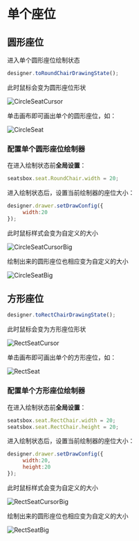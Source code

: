 # 单个座位
## 圆形座位
进入单个圆形座位绘制状态
```javascript
designer.toRoundChairDrawingState();
```
此时鼠标会变为圆形座位形状

![CircleSeatCursor](http://zhoujianhui.bitbucket.org/seatsbox/circleseatcursor.png)

单击画布即可画出单个的圆形座位，如：

![CircleSeat](http://zhoujianhui.bitbucket.org/seatsbox/circleseat.png)

### 配置单个圆形座位绘制器
在进入绘制状态前**全局设置**：
```javascript
seatsbox.seat.RoundChair.width = 20;
```

进入绘制状态后，设置当前绘制器的座位大小：
```javascript
designer.drawer.setDrawConfig({
     width:20
});
```
此时鼠标样式会变为自定义的大小

![CircleSeatCursorBig](http://zhoujianhui.bitbucket.org/seatsbox/circleseatcursor-big.png)

绘制出来的圆形座位也相应变为自定义的大小

![CircleSeatBig](http://zhoujianhui.bitbucket.org/seatsbox/circleseat-big.png)


## 方形座位
```javascript
designer.toRectChairDrawingState();
```
此时鼠标会变为方形座位形状

![RectSeatCursor](http://zhoujianhui.bitbucket.org/seatsbox/rectseatcursor.png)

单击画布即可画出单个的方形座位，如：

![RectSeat](http://zhoujianhui.bitbucket.org/seatsbox/rectseat.png)

### 配置单个方形座位绘制器
在进入绘制状态前**全局设置**：
```javascript
seatsbox.seat.RectChair.width = 20;
seatsbox.seat.RectChair.height = 20;
```

进入绘制状态后，设置当前绘制器的座位大小：
```javascript
designer.drawer.setDrawConfig({
     width:20,
     height:20
});
```
此时鼠标样式会变为自定义的大小

![RectSeatCursorBig](http://zhoujianhui.bitbucket.org/seatsbox/rectseatcursor-big.png)

绘制出来的圆形座位也相应变为自定义的大小

![RectSeatBig](http://zhoujianhui.bitbucket.org/seatsbox/rectseat-big.png)